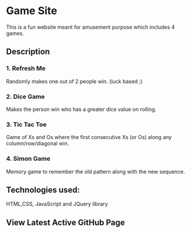 # Game Site
This is a fun website meant for amusement purpose which includes 4 games.

## Description

### 1. Refresh Me
   Randomly makes one out of 2 people win. (luck based ;)
### 2. Dice Game
   Makes the person win who has a greater dice value on rolling.
### 3. Tic Tac Toe
   Game of Xs and Os where the first consecutive Xs (or Os) along any column/row/diagonal win.
### 4. Simon Game
   Memory game to remember the old pattern along with the new sequence.

## Technologies used:
HTML,CSS, JavaScript and JQuery library
## View Latest Active GitHub Page 
